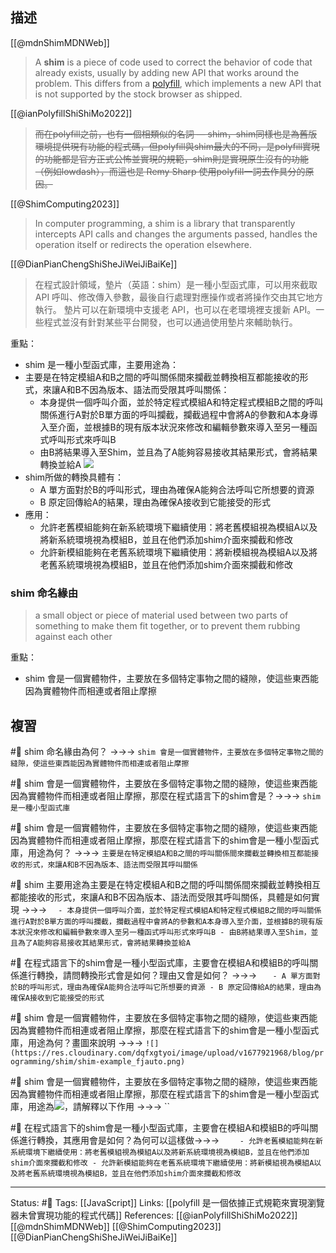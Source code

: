 ## 描述
[[@mdnShimMDNWeb]]
> A **shim** is a piece of code used to correct the behavior of code that already exists, usually by adding new API that works around the problem. This differs from a [polyfill](https://developer.mozilla.org/en-US/docs/Glossary/Polyfill), which implements a new API that is not supported by the stock browser as shipped.

[[@ianPolyfillShiShiMo2022]]
> ~~而在polyfill之前，也有一個相類似的名詞 — shim，shim同樣也是為舊版環境提供現有功能的程式碼，但polyfill與shim最大的不同，是polyfill實現的功能都是官方正式公怖並實現的規範，shim則是實現原生沒有的功能（例如lowdash），而這也是 Remy Sharp 使用polyfill一詞去作具分的原因。~~

[[@ShimComputing2023]]
> In computer programming, a shim is a library that transparently intercepts API calls and changes the arguments passed, handles the operation itself or redirects the operation elsewhere.


[[@DianPianChengShiSheJiWeiJiBaiKe]]
> 在程式設計領域，墊片（英語：shim）是一種小型函式庫，可以用來截取 API 呼叫、修改傳入參數，最後自行處理對應操作或者將操作交由其它地方執行。
> 墊片可以在新環境中支援老 API，也可以在老環境裡支援新 API。一些程式並沒有針對某些平台開發，也可以通過使用墊片來輔助執行。




重點：
- shim 是一種小型函式庫，主要用途為：
- 主要是在特定模組A和B之間的呼叫關係間來攔截並轉換相互都能接收的形式，來讓A和B不因為版本、語法而受限其呼叫關係：
	- 本身提供一個呼叫介面，並於特定程式模組A和特定程式模組B之間的呼叫關係進行A對於B單方面的呼叫攔截，攔截過程中會將A的參數和A本身導入至介面，並根據B的現有版本狀況來修改和編輯參數來導入至另一種函式呼叫形式來呼叫B
	- 由B將結果導入至Shim，並且為了A能夠容易接收其結果形式，會將結果轉換並給A
![](https://res.cloudinary.com/dqfxgtyoi/image/upload/v1677921968/blog/programming/shim/shim-example_fjauto.png)
- shim所做的轉換具體有：
	- A 單方面對於B的呼叫形式，理由為確保A能夠合法呼叫它所想要的資源
	- B 原定回傳給A的結果，理由為確保A接收到它能接受的形式
- 應用：
	- 允許老舊模組能夠在新系統環境下繼續使用：將老舊模組視為模組A以及將新系統環境視為模組B，並且在他們添加shim介面來攔截和修改
	- 允許新模組能夠在老舊系統環境下繼續使用：將新模組視為模組A以及將老舊系統環境視為模組B，並且在他們添加shim介面來攔截和修改

### shim 命名緣由

> a small object or piece of material used between two parts of something to make them fit together, or to prevent them rubbing against each other

重點：
- shim 會是一個實體物件，主要放在多個特定事物之間的縫隙，使這些東西能因為實體物件而相連或者阻止摩擦






## 複習

#🧠 shim 命名緣由為何？ ->->-> `shim 會是一個實體物件，主要放在多個特定事物之間的縫隙，使這些東西能因為實體物件而相連或者阻止摩擦`
<!--SR:!2023-03-13,6,250-->

#🧠 shim 會是一個實體物件，主要放在多個特定事物之間的縫隙，使這些東西能因為實體物件而相連或者阻止摩擦，那麼在程式語言下的shim會是？->->-> `shim 是一種小型函式庫`
<!--SR:!2023-03-07,3,250-->

#🧠 shim 會是一個實體物件，主要放在多個特定事物之間的縫隙，使這些東西能因為實體物件而相連或者阻止摩擦，那麼在程式語言下的shim會是一種小型函式庫，用途為何？ ->->-> `主要是在特定模組A和B之間的呼叫關係間來攔截並轉換相互都能接收的形式，來讓A和B不因為版本、語法而受限其呼叫關係`
<!--SR:!2023-03-07,3,250-->

#🧠 shim 主要用途為主要是在特定模組A和B之間的呼叫關係間來攔截並轉換相互都能接收的形式，來讓A和B不因為版本、語法而受限其呼叫關係，具體是如何實現 ->->-> `	- 本身提供一個呼叫介面，並於特定程式模組A和特定程式模組B之間的呼叫關係進行A對於B單方面的呼叫攔截，攔截過程中會將A的參數和A本身導入至介面，並根據B的現有版本狀況來修改和編輯參數來導入至另一種函式呼叫形式來呼叫B - 由B將結果導入至Shim，並且為了A能夠容易接收其結果形式，會將結果轉換並給A`




#🧠 在程式語言下的shim會是一種小型函式庫，主要會在模組A和模組B的呼叫關係進行轉換，請問轉換形式會是如何？理由又會是如何？ ->->-> `	- A 單方面對於B的呼叫形式，理由為確保A能夠合法呼叫它所想要的資源 - B 原定回傳給A的結果，理由為確保A接收到它能接受的形式`
<!--SR:!2023-03-07,3,250-->

#🧠 shim 會是一個實體物件，主要放在多個特定事物之間的縫隙，使這些東西能因為實體物件而相連或者阻止摩擦，那麼在程式語言下的shim會是一種小型函式庫，用途為何？畫圖來說明 ->->-> `![](https://res.cloudinary.com/dqfxgtyoi/image/upload/v1677921968/blog/programming/shim/shim-example_fjauto.png)`
<!--SR:!2023-03-15,8,250-->

#🧠 shim 會是一個實體物件，主要放在多個特定事物之間的縫隙，使這些東西能因為實體物件而相連或者阻止摩擦，那麼在程式語言下的shim會是一種小型函式庫，用途為![](https://res.cloudinary.com/dqfxgtyoi/image/upload/v1677921968/blog/programming/shim/shim-example_fjauto.png)，請解釋以下作用 ->->-> ``
<!--SR:!2023-03-07,3,250-->

#🧠 在程式語言下的shim會是一種小型函式庫，主要會在模組A和模組B的呼叫關係進行轉換，其應用會是如何？為何可以這樣做->->-> `	- 允許老舊模組能夠在新系統環境下繼續使用：將老舊模組視為模組A以及將新系統環境視為模組B，並且在他們添加shim介面來攔截和修改 - 允許新模組能夠在老舊系統環境下繼續使用：將新模組視為模組A以及將老舊系統環境視為模組B，並且在他們添加shim介面來攔截和修改`
<!--SR:!2023-03-07,3,250-->





---
Status: #🌱 
Tags:
[[JavaScript]]
Links:
[[polyfill 是一個依據正式規範來實現瀏覽器未曾實現功能的程式代碼]]
References:
[[@ianPolyfillShiShiMo2022]]
[[@mdnShimMDNWeb]]
[[@ShimComputing2023]]
[[@DianPianChengShiSheJiWeiJiBaiKe]]
